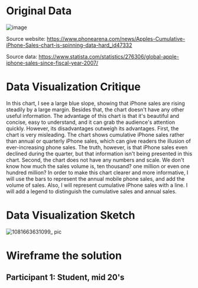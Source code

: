 # Original Data
![image](https://user-images.githubusercontent.com/93622924/191139461-c924f6d2-5006-4b60-bdcd-6a8297bd90f0.png)

Source website: https://www.phonearena.com/news/Apples-Cumulative-iPhone-Sales-chart-is-spinning-data-hard_id47332

Source data: https://www.statista.com/statistics/276306/global-apple-iphone-sales-since-fiscal-year-2007/

# Data Visualization Critique
In this chart, I see a large blue slope, showing that iPhone sales are rising steadily by a large margin. Besides that, the chart doesn't have any other useful information. The advantage of this chart is that it's beautiful and concise, easy to understand, and it can grab the audience's attention quickly. However, its disadvantages outweigh its advantages. First, the chart is very misleading. The chart shows cumulative iPhone sales rather than annual or quarterly iPhone sales, which can give readers the illusion of ever-increasing phone sales. The truth, however, is that iPhone sales even declined during the quarter, but that information isn't being presented in this chart. Second, the chart does not have any numbers and scale. We don't know how much the sales volume is, ten thousand? one million or even one hundred million? In order to make this chart clearer and more informative, I will use the bars to represent the annual mobile phone sales, and add the volume of sales. Also, I will represent cumulative iPhone sales with a line. I will add a legend to distinguish the cumulative sales and annual sales.

# Data Visualization Sketch
![1081663631099_ pic](https://user-images.githubusercontent.com/93622924/191139847-03839915-31ec-485f-9b44-2ca3be39a9fd.jpg)

# Wireframe the solution
## Participant 1: Student, mid 20's
